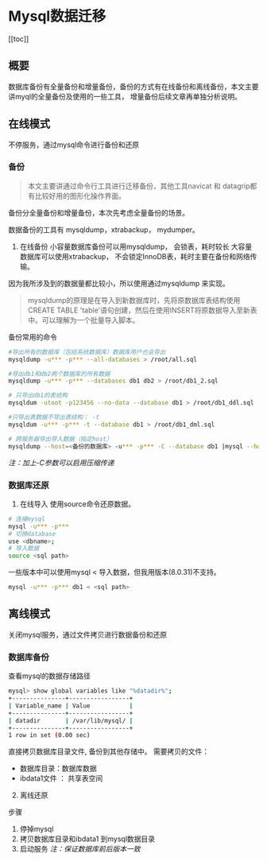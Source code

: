 # Mysql数据迁移

[[toc]]
## 概要
数据库备份有全量备份和增量备份，备份的方式有在线备份和离线备份，本文主要讲myql的全量备份及使用的一些工具， 增量备份后续文章再单独分析说明。

## 在线模式
不停服务，通过mysql命令进行备份和还原
### 备份
> 本文主要讲通过命令行工具进行迁移备份，其他工具navicat 和 datagrip都有比较好用的图形化操作界面。

备份分全量备份和增量备份，本次先考虑全量备份的场景。

 数据备份的工具有 mysqldump，xtrabackup， mydumper。
 
 1. 在线备份
 小容量数据库备份可以用mysqldump， 会锁表，耗时较长
 大容量数据库可以使用xtrabackup， 不会锁定InnoDB表，耗时主要在备份和网络传输。



因为我所涉及到的数据量都比较小，所以使用通过mysqldump 来实现。
>mysqldump的原理是在导入到新数据库时，先将原数据库表结构使用CREATE TABLE 'table'语句创建，然后在使用INSERT将原数据导入至新表中。可以理解为一个批量导入脚本。

备份常用的命令
```bash
#导出所有的数据库（包括系统数据库）数据库用户也会导出
mysqldump -u*** -p*** --all-databases > /root/all.sql

#导出db1和db2两个数据库的所有数据
mysqldump -u*** -p*** --databases db1 db2 > /root/db1_2.sql

# 只导出db1的表结构
mysqldum -utoot -p123456 --no-data --database db1 > /root/db1_ddl.sql

#只导出表数据不导出表结构： -t
mysqldum -u*** -p*** -t --database db1 > /root/db1_dml.sql

# 跨服务器导出导入数据（指定host）
mysqldump --host=<备份的数据库> -u*** -p*** -C --database db1 |mysql --host=<还原的数据库> -u*** -p*** db1
```
*注：加上-C参数可以启用压缩传递*

### 数据库还原
1. 在线导入
使用source命令还原数据。
```bash
# 连接mysql
mysql -u*** -p***
# 切换database
use <dbname>;
# 导入数据
source <sql path>
```
一些版本中可以使用mysql < 导入数据，但我用版本(8.0.31)不支持。
```bash
mysql -u*** -p*** db1 < <sql path>
```

## 离线模式
关闭mysql服务，通过文件拷贝进行数据备份和还原
### 数据库备份
查看mysql的数据存储路径
```bash
mysql> show global variables like "%datadir%";
+---------------+-----------------+
| Variable_name | Value           |
+---------------+-----------------+
| datadir       | /var/lib/mysql/ |
+---------------+-----------------+
1 row in set (0.00 sec)
```

直接拷贝数据库目录文件, 备份到其他存储中。
需要拷贝的文件：
- 数据库目录：数据库数据
- ibdata1文件 ： 共享表空间

2. 离线还原

步骤
1. 停掉mysql
2. 拷贝数据库目录和ibdata1 到mysql数据目录
3. 启动服务
*注：保证数据库前后版本一致*
